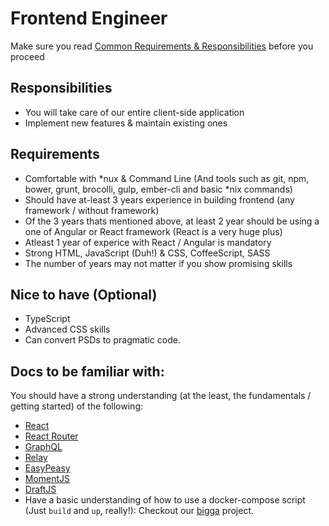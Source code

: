 # Frontend Engineer

Make sure you read [Common Requirements & Responsibilities](https://github.com/reckonsys/careers#common-requirements--responsibilities) before you proceed

## Responsibilities

* You will take care of our entire client-side application
* Implement new features & maintain existing ones

## Requirements

* Comfortable with *nux & Command Line (And tools such as git, npm, bower, grunt, brocolli, gulp, ember-cli and basic *nix commands)
* Should have at-least 3 years experience in building frontend (any framework / without framework)
* Of the 3 years thats mentioned above, at least 2 year should be using a one of Angular or React framework (React is a very huge plus)
* Atleast 1 year of experice with React / Angular is mandatory
* Strong HTML, JavaScript (Duh!) & CSS, CoffeeScript, SASS
* The number of years may not matter if you show promising skills

## Nice to have (Optional)

* TypeScript
* Advanced CSS skills
* Can convert PSDs to pragmatic code.

## Docs to be familiar with:

You should have a strong understanding (at the least, the fundamentals / getting started) of the following:

* [React](https://reactjs.org/)
* [React Router](https://reacttraining.com/react-router/)
* [GraphQL](https://graphql.org/)
* [Relay](https://relay.dev/)
* [EasyPeasy](https://github.com/ctrlplusb/easy-peasy)
* [MomentJS](https://momentjs.com/)
* [DraftJS](https://draftjs.org/)
* Have a basic understanding of how to use a docker-compose script (Just `build` and `up`, really!): Checkout our [bigga](https://github.com/reckonsys/bigga) project.

